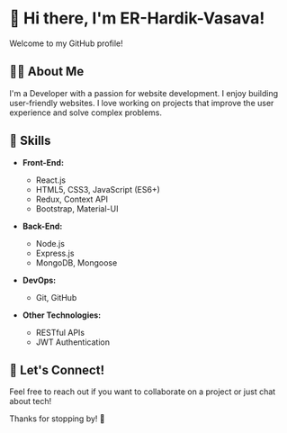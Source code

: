 # 👋 Hi there, I'm ER-Hardik-Vasava!
Welcome to my GitHub profile!

## 👨‍💻 About Me
I'm a Developer with a passion for website development.
I enjoy building user-friendly websites.
I love working on projects that improve the user experience and solve complex problems.

## 💼 Skills
- **Front-End:** 
  - React.js
  - HTML5, CSS3, JavaScript (ES6+)
  - Redux, Context API
  - Bootstrap, Material-UI

- **Back-End:** 
  - Node.js
  - Express.js
  - MongoDB, Mongoose

- **DevOps:** 
  - Git, GitHub

- **Other Technologies:**
  - RESTful APIs
  - JWT Authentication

## 💬 Let's Connect!
Feel free to reach out if you want to collaborate on a project or just chat about tech!

Thanks for stopping by! 🌟

<!---
Er-Hardik-Vasava/Er-Hardik-Vasava is a ✨ special ✨ repository because its `README.md` (this file) appears on your GitHub profile.
You can click the Preview link to take a look at your changes.
--->
